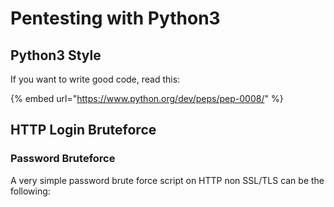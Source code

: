 # Pentesting with Python3

## Python3 Style

If you want to write good code, read this:

{% embed url="https://www.python.org/dev/peps/pep-0008/" %}

## HTTP Login Bruteforce

### Password Bruteforce

A very simple password brute force script on HTTP non SSL/TLS can be the following:

